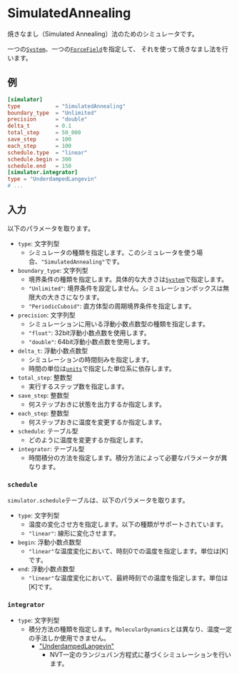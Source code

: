 # SimulatedAnnealing

焼きなまし（Simulated Annealing）法のためのシミュレータです。

一つの[`System`](System.md)、一つの[`ForceField`](ForceField.md)を指定して、
それを使って焼きなまし法を行います。

## 例

```toml
[simulator]
type           = "SimulatedAnnealing"
boundary_type  = "Unlimited"
precision      = "double"
delta_t        = 0.1
total_step     = 50_000
save_step      = 100
each_step      = 100
schedule.type  = "linear"
schedule.begin = 300
schedule.end   = 150
[simulator.integrator]
type = "UnderdampedLangevin"
# ...
```

## 入力

以下のパラメータを取ります。

- `type`: 文字列型
  - シミュレータの種類を指定します。このシミュレータを使う場合、`"SimulatedAnnealing"`です。
- `boundary_type`: 文字列型
  - 境界条件の種類を指定します。具体的な大きさは[`System`](System.md)で指定します。
  - `"Unlimited"`: 境界条件を設定しません。シミュレーションボックスは無限大の大きさになります。
  - `"PeriodicCuboid"`: 直方体型の周期境界条件を指定します。
- `precision`: 文字列型
  - シミュレーションに用いる浮動小数点数型の種類を指定します。
  - `"float"`: 32bit浮動小数点数を使用します。
  - `"double"`: 64bit浮動小数点数を使用します。
- `delta_t`: 浮動小数点数型
  - シミュレーションの時間刻みを指定します。
  - 時間の単位は[`units`](Units.md)で指定した単位系に依存します。
- `total_step`: 整数型
  - 実行するステップ数を指定します。
- `save_step`: 整数型
  - 何ステップおきに状態を出力するか指定します。
- `each_step`: 整数型
  - 何ステップおきに温度を変更するか指定します。
- `schedule`: テーブル型
  - どのように温度を変更するか指定します。
- `integrator`: テーブル型
  - 時間積分の方法を指定します。積分方法によって必要なパラメータが異なります。

### `schedule`

`simulator.schedule`テーブルは、以下のパラメータを取ります。

- `type`: 文字列型
  - 温度の変化させ方を指定します。以下の種類がサポートされています。
  - `"linear"`: 線形に変化させます。
- `begin`: 浮動小数点数型
  - `"linear"`な温度変化において、時刻0での温度を指定します。単位は[K]です。
- `end`: 浮動小数点数型
  - `"linear"`な温度変化において、最終時刻での温度を指定します。単位は[K]です。

### `integrator`

- `type`: 文字列型
  - 積分方法の種類を指定します。`MolecularDynamics`とは異なり、温度一定の手法しか使用できません。
    - ["UnderdampedLangevin"](UnderdampedLangevinIntegrator.md)
      - NVT一定のランジュバン方程式に基づくシミュレーションを行います。
